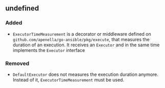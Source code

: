## undefined

### Added
- `ExecutorTimeMeasurement` is a decorator or middleware defined on `github.com/apenella/go-ansible/pkg/execute`, that measures the duration of an execution. It receives an `Executor` and in the same time implements the `Executor` interface

### Removed
- `DefaultExecutor` does not measures the execution duration anymore. Instead of it, `ExecutorTimeMeasurement` must be used. 